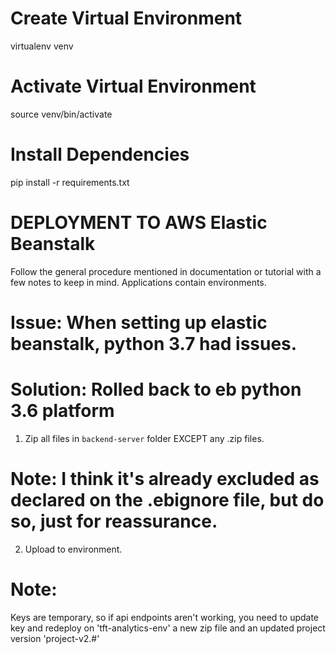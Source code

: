 # Create Virtual Environment
virtualenv venv
# Activate Virtual Environment
source venv/bin/activate
# Install Dependencies
pip install -r requirements.txt

# DEPLOYMENT TO AWS Elastic Beanstalk
Follow the general procedure mentioned in documentation or tutorial with a few notes
to keep in mind. Applications contain environments.
# Issue: When setting up elastic beanstalk, python 3.7 had issues. 
# Solution: Rolled back to eb python 3.6 platform
1. Zip all files in `backend-server` folder EXCEPT any .zip files.
# Note: I think it's already excluded as declared on the .ebignore file, but do so, just for reassurance.
2. Upload to environment.
# Note:
Keys are temporary, so if api endpoints aren't working,
you need to update key and redeploy on 'tft-analytics-env'
a new zip file and an updated project version 'project-v2.#'
